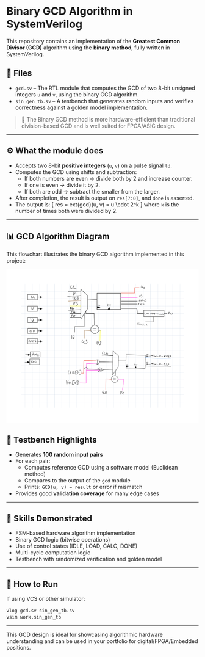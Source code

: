 # Binary GCD Algorithm in SystemVerilog

This repository contains an implementation of the **Greatest Common Divisor (GCD)** algorithm using the **binary method**, fully written in SystemVerilog.

## 📂 Files

- `gcd.sv` – The RTL module that computes the GCD of two 8-bit unsigned integers `u` and `v`, using the binary GCD algorithm.
- `sin_gen_tb.sv` – A testbench that generates random inputs and verifies correctness against a golden model implementation.

> 🔄 The Binary GCD method is more hardware-efficient than traditional division-based GCD and is well suited for FPGA/ASIC design.

---

## ⚙️ What the module does

- Accepts two 8-bit **positive integers** (`u`, `v`) on a pulse signal `ld`.
- Computes the GCD using shifts and subtraction:
  - If both numbers are even → divide both by 2 and increase counter.
  - If one is even → divide it by 2.
  - If both are odd → subtract the smaller from the larger.
- After completion, the result is output on `res[7:0]`, and `done` is asserted.
- The output is:
  \[
  res = 	ext{gcd}(u, v) = u \cdot 2^k
  \]
  where `k` is the number of times both were divided by 2.

---
## 📊 GCD Algorithm Diagram

This flowchart illustrates the binary GCD algorithm implemented in this project:

![GCD Flowchart](gcd_diagram.png)


## 🧪 Testbench Highlights

- Generates **100 random input pairs**
- For each pair:
  - Computes reference GCD using a software model (Euclidean method)
  - Compares to the output of the `gcd` module
  - Prints: `GCD(u, v) = result` or error if mismatch
- Provides good **validation coverage** for many edge cases

---

## 🧠 Skills Demonstrated

- FSM-based hardware algorithm implementation
- Binary GCD logic (bitwise operations)
- Use of control states (IDLE, LOAD, CALC, DONE)
- Multi-cycle computation logic
- Testbench with randomized verification and golden model

---

## 🧰 How to Run

If using VCS or other simulator:

```bash
vlog gcd.sv sin_gen_tb.sv
vsim work.sin_gen_tb
```

---

This GCD design is ideal for showcasing algorithmic hardware understanding and can be used in your portfolio for digital/FPGA/Embedded positions.
